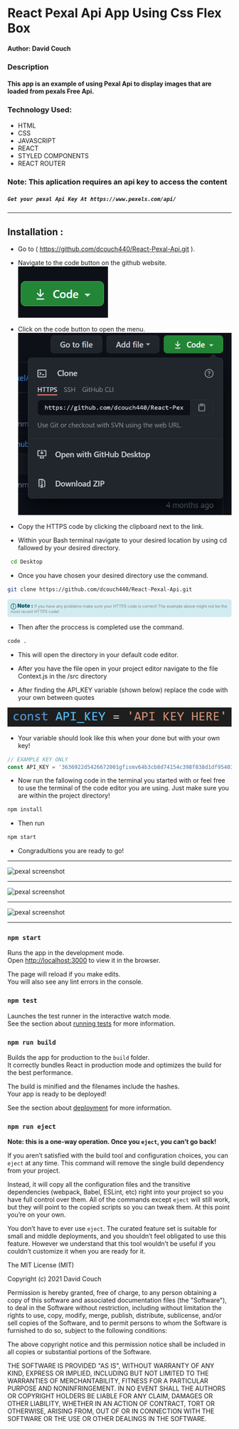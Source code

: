 # React Pexal Api App Using Css Flex Box

#### Author: David Couch

### Description

#### This app is an example of using Pexal Api to display images that are loaded from pexals Free Api.

### Technology Used:
- HTML
- CSS
- JAVASCRIPT
- REACT
- STYLED COMPONENTS
- REACT ROUTER

### Note: This aplication requires an api key to access the content 
##### `Get your pexal Api Key At https://www.pexels.com/api/`
___

## Installation :
* Go to ( https://github.com/dcouch440/React-Pexal-Api.git ).

*  Navigate to the code button on the github website.\
![Code buton](src/img/readme/code.PNG)

* Click on the code button to open the menu.\
![Github Repo Example](/src/img/readme/Pexal-instruction.PNG)

- Copy the HTTPS code by clicking the clipboard next to the link.

- Within your Bash terminal navigate to your desired location by using cd fallowed by your desired directory.

```bash
 cd Desktop
``` 

- Once you have chosen your desired directory use the command.
```bash 
git clone https://github.com/dcouch440/React-Pexal-Api.git
```

<div 
  style="
    background-color: #d1ecf1; 
    color: grey; padding: 6px; 
    font-size: 9px; 
    border-radius: 5px; 
    border: 1px solid #d4ecf1; 
    margin-bottom: 12px"
> 
  <span 
    style="
      font-size: 12px; 
      font-weight: 600; 
      color: #0c5460;"
  >
    ⓘ
  </span>
  <span 
    style="
      font-size: 12px; 
      font-weight: 900; 
      color: #0c5460;
      margin-bottom: 24px"
  >
    Note : 
  </span> 
  If you have any problems make sure your HTTPS code is correct! The example above might not be the most recent HTTPS code!
</div>


* Then after the proccess is completed use the command.

``` bash
code .
```

* This will open the directory in your default code editor.

* After you have the file open in your project editor navigate to the file Context.js in the /src directory

* After finding the API_KEY variable (shown below) replace the code with your own between quotes

![Api Button](src/img/readme/ApiKey.PNG)

* Your variable should look like this when your done but with your own key!

```javascript
// EXAMPLE KEY ONLY
const API_KEY = '3636922d5426672001gfismv64b3cb8d74154c398f838d1df9540346'
```

* Now run the fallowing code in the terminal you started with or feel free to use the terminal of the code editor you are using. Just make sure you are within the project directory! 

```bash
npm install
```
* Then run

```bash
npm start
```


* Congradultions you are ready to go!


***
![pexal screenshot](src/img/readme/pexalsHome1.PNG)
***
![pexal screenshot](src/img/readme/pexalsPictures2.PNG)
***
![pexal screenshot](src/img/readme/pexalsPictures3.PNG)
***

### `npm start`


Runs the app in the development mode.\
Open [http://localhost:3000](http://localhost:3000) to view it in the browser.

The page will reload if you make edits.\
You will also see any lint errors in the console.

### `npm test`

Launches the test runner in the interactive watch mode.\
See the section about [running tests](https://facebook.github.io/create-react-app/docs/running-tests) for more information.

### `npm run build`

Builds the app for production to the `build` folder.\
It correctly bundles React in production mode and optimizes the build for the best performance.

The build is minified and the filenames include the hashes.\
Your app is ready to be deployed!

See the section about [deployment](https://facebook.github.io/create-react-app/docs/deployment) for more information.

### `npm run eject`

**Note: this is a one-way operation. Once you `eject`, you can’t go back!**

If you aren’t satisfied with the build tool and configuration choices, you can `eject` at any time. This command will remove the single build dependency from your project.

Instead, it will copy all the configuration files and the transitive dependencies (webpack, Babel, ESLint, etc) right into your project so you have full control over them. All of the commands except `eject` will still work, but they will point to the copied scripts so you can tweak them. At this point you’re on your own.

You don’t have to ever use `eject`. The curated feature set is suitable for small and middle deployments, and you shouldn’t feel obligated to use this feature. However we understand that this tool wouldn’t be useful if you couldn’t customize it when you are ready for it.


The MIT License (MIT)

Copyright (c) 2021 David Couch

Permission is hereby granted, free of charge, to any person obtaining a copy of
this software and associated documentation files (the "Software"), to deal in
the Software without restriction, including without limitation the rights to
use, copy, modify, merge, publish, distribute, sublicense, and/or sell copies of
the Software, and to permit persons to whom the Software is furnished to do so,
subject to the following conditions:

The above copyright notice and this permission notice shall be included in all
copies or substantial portions of the Software.

THE SOFTWARE IS PROVIDED "AS IS", WITHOUT WARRANTY OF ANY KIND, EXPRESS OR
IMPLIED, INCLUDING BUT NOT LIMITED TO THE WARRANTIES OF MERCHANTABILITY, FITNESS
FOR A PARTICULAR PURPOSE AND NONINFRINGEMENT. IN NO EVENT SHALL THE AUTHORS OR
COPYRIGHT HOLDERS BE LIABLE FOR ANY CLAIM, DAMAGES OR OTHER LIABILITY, WHETHER
IN AN ACTION OF CONTRACT, TORT OR OTHERWISE, ARISING FROM, OUT OF OR IN
CONNECTION WITH THE SOFTWARE OR THE USE OR OTHER DEALINGS IN THE SOFTWARE.
